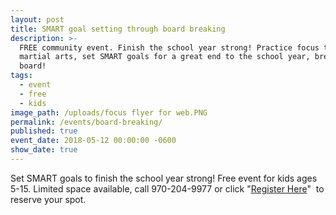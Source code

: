 ```yaml
---
layout: post
title: SMART goal setting through board breaking
description: >-
  FREE community event. Finish the school year strong! Practice focus through
  martial arts, set SMART goals for a great end to the school year, break a real
  board!
tags:
  - event
  - free
  - kids
image_path: /uploads/focus flyer for web.PNG
permalink: /events/board-breaking/
published: true
event_date: 2018-05-12 00:00:00 -0600
show_date: true
---
```


Set SMART goals to finish the school year strong! Free event for kids ages 5-15. Limited space available, call 970-204-9977 or click "[Register Here](https://form.jotform.com/80935175356160)" &nbsp;to reserve your spot.